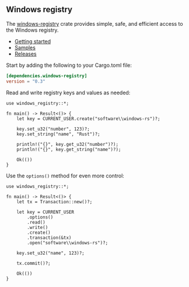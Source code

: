 ## Windows registry

The [windows-registry](https://crates.io/crates/windows-registry) crate provides simple, safe, and efficient access to the Windows registry.

* [Getting started](https://kennykerr.ca/rust-getting-started/)
* [Samples](https://github.com/microsoft/windows-rs/tree/master/crates/samples)
* [Releases](https://github.com/microsoft/windows-rs/releases)

Start by adding the following to your Cargo.toml file:

```toml
[dependencies.windows-registry]
version = "0.3"
```

Read and write registry keys and values as needed:

```rust,no_run
use windows_registry::*;

fn main() -> Result<()> {
    let key = CURRENT_USER.create("software\\windows-rs")?;

    key.set_u32("number", 123)?;
    key.set_string("name", "Rust")?;

    println!("{}", key.get_u32("number")?);
    println!("{}", key.get_string("name")?);

    Ok(())
}
```

Use the `options()` method for even more control:

```rust,no_run
use windows_registry::*;

fn main() -> Result<()> {
    let tx = Transaction::new()?;

    let key = CURRENT_USER
        .options()
        .read()
        .write()
        .create()
        .transaction(&tx)
        .open("software\\windows-rs")?;

    key.set_u32("name", 123)?;

    tx.commit()?;

    Ok(())
}
```
